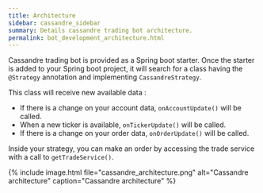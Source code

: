 ```yaml
---
title: Architecture
sidebar: cassandre_sidebar
summary: Details cassandre trading bot architecture.
permalink: bot_development_architecture.html
---
```


Cassandre trading bot is provided as a Spring boot starter. Once the starter is added to your Spring boot project, it will search for a class having the <code>@Strategy</code> annotation and implementing <code>CassandreStrategy</code>.

This class will receive new available data : 
  * If there is a change on your account data, <code>onAccountUpdate()</code> will be called.
  * When a new ticker is available, <code>onTickerUpdate()</code> will be called.
  * If there is a change on your order data, <code>onOrderUpdate()</code> will be called. 
  
Inside your strategy, you can make an order by accessing the trade service with a call to <code>getTradeService()</code>.

{% include image.html file="cassandre_architecture.png" alt="Cassandre architecture" caption="Cassandre architecture" %}